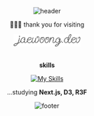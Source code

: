 <div align=center>
<img src="https://capsule-render.vercel.app/api?type=waving&color=333333&height=150&section=header" alt="header"/>

<!--
### jaewoong.dev

1. 소개
2. 기술, 흥미있고 배우는 기술
3. 프로젝트
4. 블로그 최근 글

-->

  🙇🏻‍♂️ thank you for visiting


  <img width="30%" alt="Header" src="header.svg" />
  <br/>
  <br/>

  <b>skills</b>
  <br/>

  [![My Skills](https://skillicons.dev/icons?i=nextjs,react,ts,js,html,css,scss,styledcomponents,tailwind,git,vite,vercel&perline=6)](https://skillicons.dev)

  ...studying <b>Next.js, D3, R3F</b>

<!--

|project|description|period|
|:------|:---|:---|
|<a href="https://github.com/Team-SilverTown/Team-SilverTown-MasilGasil-FE">👟 새로운 산책을 원할 때, 마실가실</a>|실시간 산책 기록 및 산책로 공유 서비스|2024.2~2024.3 (2개월)|
|테스트1|테스트2|테스트3|
|테스트1|테스트2|테스트3|

TODO: contact, introduce
-->



  <img src="https://capsule-render.vercel.app/api?type=waving&amp;color=333333&amp;height=150&amp;section=footer" alt="footer">

</div>
